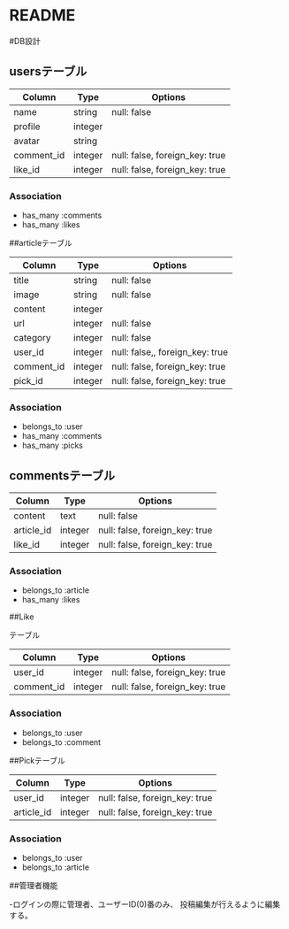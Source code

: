 # README

#DB設計

## usersテーブル

|Column|Type|Options|
|------|----|-------|
|name|string|null: false|
|profile|integer|
|avatar|string|
|comment_id|integer|null: false, foreign_key: true|
|like_id|integer|null: false, foreign_key: true|


### Association
- has_many :comments
- has_many :likes

##articleテーブル

|Column|Type|Options|
|------|----|-------|
|title|string|null: false|
|image|string|null: false|
|content|integer|
|url|integer|null: false|
|category|integer|null: false|
|user_id|integer|null: false,, foreign_key: true|
|comment_id|integer|null: false, foreign_key: true|
|pick_id|integer|null: false, foreign_key: true|

### Association
- belongs_to :user
- has_many :comments
- has_many :picks

## commentsテーブル

|Column|Type|Options|
|------|----|-------|
|content|text|null: false|
|article_id|integer|null: false, foreign_key: true|
|like_id|integer|null: false, foreign_key: true|

### Association
- belongs_to :article
- has_many   :likes

##Like

テーブル

|Column|Type|Options|
|------|----|-------|
|user_id|integer|null: false, foreign_key: true|
|comment_id|integer|null: false, foreign_key: true|

### Association
- belongs_to :user
- belongs_to :comment


##Pickテーブル

|Column|Type|Options|
|------|----|-------|
|user_id|integer|null: false, foreign_key: true|
|article_id|integer|null: false, foreign_key: true|

### Association
- belongs_to :user
- belongs_to :article

##管理者機能

-ログインの際に管理者、ユーザーID(0)番のみ、
 投稿編集が行えるように編集する。




